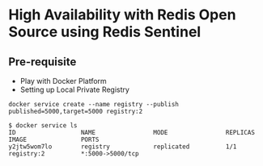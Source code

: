 # High Availability with Redis Open Source using Redis Sentinel


## Pre-requisite

- Play with Docker Platform
- Setting up Local Private Registry

```
docker service create --name registry --publish published=5000,target=5000 registry:2
```

```
$ docker service ls
ID                  NAME                MODE                REPLICAS            IMAGE               PORTS
y2jtw5wom7lo        registry            replicated          1/1                 registry:2          *:5000->5000/tcp
```




